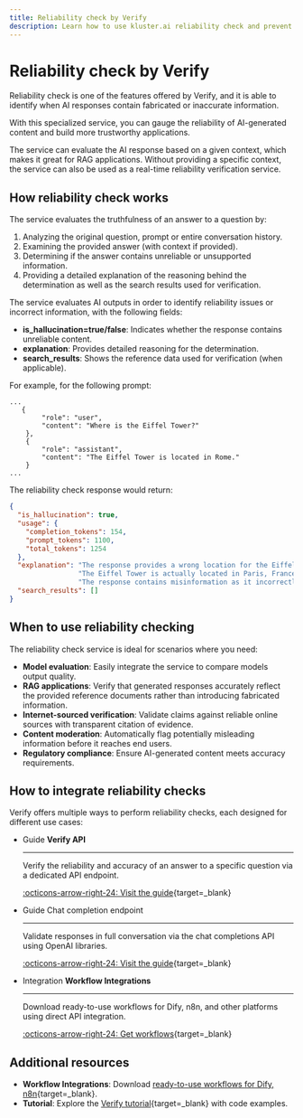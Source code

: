```yaml
---
title: Reliability check by Verify
description: Learn how to use kluster.ai reliability check and prevent unreliable content in your applications using kluster.ai's specialized Verify.
---
```


# Reliability check by Verify

Reliability check is one of the features offered by Verify, and it is able to identify when AI responses contain fabricated or inaccurate information.

With this specialized service, you can gauge the reliability of AI-generated content and build more trustworthy applications.

The service can evaluate the AI response based on a given context, which makes it great for RAG applications. Without providing a specific context, the service can also be used as a real-time reliability verification service.

## How reliability check works

The service evaluates the truthfulness of an answer to a question by:

1. Analyzing the original question, prompt or entire conversation history.
2. Examining the provided answer (with context if provided).
3. Determining if the answer contains unreliable or unsupported information.
4. Providing a detailed explanation of the reasoning behind the determination as well as the search results used for verification.
    
The service evaluates AI outputs in order to identify reliability issues or incorrect information, with the following fields:

- **is_hallucination=true/false**: Indicates whether the response contains unreliable content.
- **explanation**: Provides detailed reasoning for the determination.
- **search_results**: Shows the reference data used for verification (when applicable).

For example, for the following prompt:

```
...
   {
        "role": "user",
        "content": "Where is the Eiffel Tower?"
    },
    {
        "role": "assistant",
        "content": "The Eiffel Tower is located in Rome."
    }
...
```

The reliability check response would return:

```json
{
  "is_hallucination": true,
  "usage": {
    "completion_tokens": 154,
    "prompt_tokens": 1100,
    "total_tokens": 1254
  },
  "explanation": "The response provides a wrong location for the Eiffel Tower.\n"
                 "The Eiffel Tower is actually located in Paris, France, not in Rome.\n"
                 "The response contains misinformation as it incorrectly states the tower's location.",
  "search_results": []
}
```

## When to use reliability checking

The reliability check service is ideal for scenarios where you need:

- **Model evaluation**: Easily integrate the service to compare models output quality.
- **RAG applications**: Verify that generated responses accurately reflect the provided reference documents rather than introducing fabricated information.
- **Internet-sourced verification**: Validate claims against reliable online sources with transparent citation of evidence.
- **Content moderation**: Automatically flag potentially misleading information before it reaches end users.
- **Regulatory compliance**: Ensure AI-generated content meets accuracy requirements.

## How to integrate reliability checks

Verify offers multiple ways to perform reliability checks, each designed for different use cases:

<div class="grid cards" markdown>

-   <span class="badge guide">Guide</span> __Verify API__

    ---

    Verify the reliability and accuracy of an answer to a specific question via a dedicated API endpoint.

    [:octicons-arrow-right-24: Visit the guide](/verify/reliability-check/verify-api/){target=\_blank}

-   <span class="badge guide">Guide</span> Chat completion endpoint

    ---

    Validate responses in full conversation via the chat completions API using OpenAI libraries.

    [:octicons-arrow-right-24: Visit the guide](/verify/reliability-check/chat-completion/){target=\_blank}

-   <span class="badge integration">Integration</span> __Workflow Integrations__

    ---

    Download ready-to-use workflows for Dify, n8n, and other platforms using direct API integration.

    [:octicons-arrow-right-24: Get workflows](/verify/reliability-check/workflow-integrations/){target=\_blank}

</div>

## Additional resources

- **Workflow Integrations**: Download [ready-to-use workflows for Dify, n8n](/verify/reliability-check/workflow-integrations/){target=\_blank}.
- **Tutorial**: Explore the [Verify tutorial](/tutorials/klusterai-api/reliability-check){target=\_blank} with code examples.

